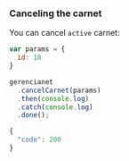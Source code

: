 ### Canceling the carnet

You can cancel `active` carnet:

```js
var params = {
  id: 18
}

gerencianet
  .cancelCarnet(params)
  .then(console.log)
  .catch(console.log)
  .done();
```

```js
{
  "code": 200
}
```
